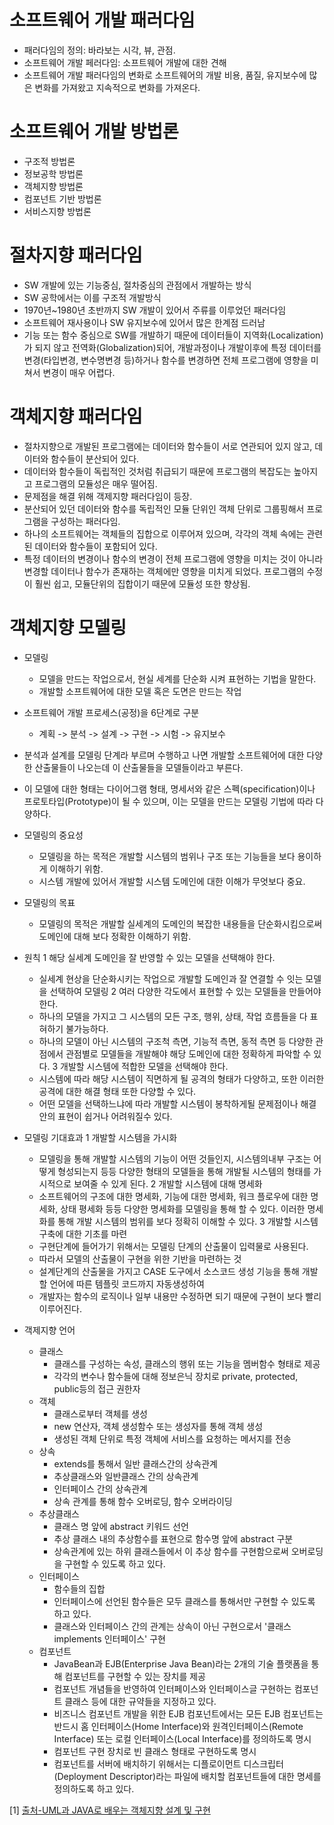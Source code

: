 # 소프트웨어 개발 패러다임

* 패러다임의 정의: 바라보는 시각, 뷰, 관점.
* 소프트웨어 개발 페러다임: 소프트웨어 개발에 대한 견해
* 소프트웨어 개발 패러다임의 변화로 소프트웨어의 개발 비용, 품질, 유지보수에 많은 변화를 가져왔고 지속적으로 변화를 가져온다.

# 소프트웨어 개발 방법론
* 구조적 방법론
* 정보공학 방법론
* 객체지향 방법론
* 컴포넌트 기반 방법론
* 서비스지향 방법론

# 절차지향 패러다임
* SW 개발에 있는 기능중심, 절차중심의 관점에서 개발하는 방식
* SW 공학에서는 이를 구조적 개발방식
* 1970년~1980년 초반까지 SW 개발이 있어서 주류를 이루었던 패러다임
* 소프트웨어 재사용이나 SW 유지보수에 있어서 많은 한계점 드러남
* 기능 또는 함수 중심으로 SW를 개발하기 때문에 데이터들이 지역화(Localization)가 되지 않고 전역화(Globalization)되어, 개발과정이나 개발이후에 특정 데이터를 변경(타입변경, 변수명변경 등)하거나 함수를 변경하면 전체 프로그램에 영향을 미쳐서 변경이 매우 어렵다.

# 객체지향 패러다임
* 절차지향으로 개발된 프로그램에는 데이터와 함수들이 서로 연관되어 있지 않고, 데이터와 함수들이 분산되어 있다.
* 데이터와 함수들이 독립적인 것처럼 취급되기 때문에 프로그램의 복잡도는 높아지고 프로그램의 모듈성은 매우 떨어짐.
* 문제점을 해결 위해 객제지향 패러다임이 등장.
* 분산되어 있던 데이터와 함수를 독립적인 모듈 단위인 객체 단위로 그룹핑해서 프로그램을 구성하는 패러다임.
* 하나의 소프트웨어는 객체들의 집합으로 이루어져 있으며, 각각의 객체 속에는 관련된 데이터와 함수들이 포함되어 있다.
* 특정 데이터의 변경이나 함수의 변경이 전체 프로그램에 영향을 미치는 것이 아니라 변경할 데이터나 함수가 존재하는 객체에만 영향을 미치게 되었다. 프로그램의 수정이 훨씬 쉽고, 모듈단위의 집합이기 때문에 모듈성 또한 향상됨.

# 객체지향 모델링
* 모델링
  * 모델을 만드는 작업으로서, 현실 세계를 단순화 시켜 표현하는 기법을 말한다.
  * 개발할 소프트웨어에 대한 모델 혹은 도면은 만드는 작업
* 소프트웨어 개발 프로세스(공정)을 6단계로 구분
  * 계획 -> 분석 -> 설계 -> 구현 -> 시험 -> 유지보수
* 분석과 설계를 모델링 단계라 부르며 수행하고 나면 개발할 소프트웨어에 대한 다양한 산출물들이 나오는데 이 산출물들을 모델들이라고 부른다.
* 이 모델에 대한 형태는 다이어그램 형태, 명세서와 같은 스펙(specification)이나 프로토타입(Prototype)이 될 수 있으며, 이는 모델을 만드는 모델링 기법에 따라 다양하다.

* 모델링의 중요성
  * 모델링을 하는 목적은 개발할 시스템의 범위나 구조 또는 기능들을 보다 용이하게 이해하기 위함.
  * 시스템 개발에 있어서 개발할 시스템 도메인에 대한 이해가 무엇보다 중요.
* 모델링의 목표
  * 모델링의 목적은 개발할 실세계의 도메인의 복잡한 내용들을 단순화시킴으로써 도메인에 대해 보다 정확한 이해하기 위함.
* 원칙
  1 해당 실세계 도메인을 잘 반영할 수 있는 모델을 선택해야 한다.
    - 실세계 현상을 단순화시키는 작업으로 개발할 도메인과 잘 연결할 수 잇는 모델을 선택하여 모델링
  2 여러 다양한 각도에서 표현할 수 있는 모델들을 만들어야 한다.
    - 하나의 모델을 가지고 그 시스템의 모든 구조, 행위, 상태, 작업 흐름들을 다 표혀하기 불가능하다.
    - 하나의 모델이 아닌 시스템의 구조척 측면, 기능적 측면, 동적 측면 등 다양한 관점에서 관점별로 모델들을 개발해야 해당 도메인에 대한 정확하게 파악할 수 있다.
  3 개발할 시스템에 적합한 모델을 선택해야 한다.
    - 시스템에 따라 해당 시스템이 직면하게 될 공격의 형태가 다양하고, 또한 이러한 공격에 대한 해결 형태 또한 다양할 수 있다.
    - 어떤 모델을 선택하느냐에 따라 개발할 시스템이 봉착하게될 문제점이나 해결안의 표현이 쉽거나 어려워질수 있다.

* 모델링 기대효과
  1 개발할 시스템을 가시화
    - 모델링을 통해 개발할 시스템의 기능이 어떤 것들인지, 시스템의내부 구조는 어떻게 형성되는지 등등 다양한 형태의 모델들을 통해 개발될 시스템의 형태를 가시적으로 보여줄 수 있게 된다.
  2 개발할 시스템에 대해 명세화
    - 소프트웨어의 구조에 대한 명세화, 기능에 대한 명세화, 워크 플로우에 대한 명세화, 상태 평세화 등등 다양한 명세화를 모델링을 통해 할 수 있다. 이러한 명세화를 통해 개발 시스템의 범위를 보다 정확히 이해할 수 있다.
  3 개발할 시스템 구축에 대한 기초를 마련
    - 구현단계에 들어가기 위해서는 모델링 단계의 산출물이 입력물로 사용된다.
    - 따라서 모델의 산출물이 구현을 위한 기반을 마련하는 것
    - 설계단계의 산출물을 가지고 CASE 도구에서 소스코드 생성 기능을 통해 개발할 언어에 따른 템플릿 코드까지 자동생성하여
    - 개발자는 함수의 로직이나 일부 내용만 수정하면 되기 때문에 구현이 보다 빨리 이루어진다.
* 객제지향 언어
  * 클래스
    - 클래스를 구성하는 속성, 클래스의 행위 또는 기능을 멤버함수 형태로 제공
    - 각각의 변수나 함수들에 대해 정보은닉 장치로 private, protected, public등의 접근 권한자
  * 객체
    - 클래스로부터 객체를 생성
    - new 연산자, 객체 생성함수 또는 생성자를 통해 객체 생성
    - 생성된 객체 단위로 특정 객체에 서비스를 요청하는 메서지를 전송
  * 상속
    - extends를 통해서 일반 클래스간의 상속관계
    - 추상클래스와 일반클래스 간의 상속관계
    - 인터페이스 간의 상속관계
    - 상속 관계를 통해 함수 오버로딩, 함수 오버라이딩
  * 추상클래스
    - 클래스 명 앞에 abstract 키워드 선언
    - 추상 클래스 내의 추상함수를 표현으로 함수명 앞에 abstract 구분
    - 상속관계에 있는 하위 클래스들에서 이 추상 함수를 구현함으로써 오버로딩을 구현할 수 있도록 하고 있다.
  * 인터페이스
    - 함수들의 집합
    - 인터페이스에 선언된 함수들은 모두 클래스를 통해서만 구현할 수 있도록 하고 있다.
    - 클래스와 인터페이스 간의 관계는 상속이 아닌 구현으로서 '클래스 implements 인터페이스' 구현
  * 컴포넌트
    - JavaBean과 EJB(Enterprise Java Bean)라는 2개의 기술 플랫폼을 통해 컴포넌트를 구현할 수 있는 장치를 제공
    - 컴포넌트 개념들을 반영하여 인터페이스와 인터페이스글 구현하는 컴포넌트 클래스 등에 대한 규약들을 지정하고 있다.
    - 비즈니스 컴포넌트 개발을 위한 EJB 컴포넌트에서는 모든 EJB 컴포넌트는 반드시 홈 인터페이스(Home Interface)와 원격인터페이스(Remote Interface) 또는 로컬 인터페이스(Local Interface)를 정의하도록 명시
    - 컴포넌트 구현 장치로 빈 클래스 형태로 구현하도록 명시
    - 컴포넌트를 서버에 배치하기 위해서는 디플로이먼트 디스크립터(Deployment Descriptor)라는 파일에 배치할 컴포넌트들에 대한 명세를 정의하도록 하고 있다.

[1] [출처-UML과 JAVA로 배우는 객체지향 설계 및 구현](https://frontierdev.tistory.com/91)
